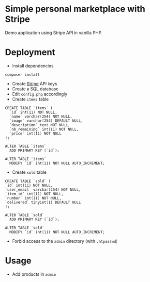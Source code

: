 # Simple personal marketplace with Stripe

Demo application using Stripe API in vanilla PHP.

# Deployment

- Install dependencies

```
composer install
```

- Create [Stripe](stripe.com) API keys
- Create a SQL database
- Edit `config.php` accordingly
- Create `items` table

```
CREATE TABLE `items` (
  `id` int(11) NOT NULL,
  `name` varchar(254) NOT NULL,
  `image` varchar(254) DEFAULT NULL,
  `description` text NOT NULL,
  `nb_remaining` int(11) NOT NULL,
  `price` int(11) NOT NULL
);

ALTER TABLE `items`
  ADD PRIMARY KEY (`id`);

ALTER TABLE `items`
  MODIFY `id` int(11) NOT NULL AUTO_INCREMENT;
```

- Create `sold` table

```
CREATE TABLE `sold` (
`id` int(11) NOT NULL,
`user_email` varchar(254) NOT NULL,
`item_id` int(11) NOT NULL,
`number` int(11) NOT NULL,
`delivered` tinyint(1) DEFAULT NULL
);

ALTER TABLE `sold`
  ADD PRIMARY KEY (`id`);

ALTER TABLE `sold`
  MODIFY `id` int(11) NOT NULL AUTO_INCREMENT;
```

- Forbid access to the `admin` directory (with `.htpasswd`)

# Usage

- Add products in `admin`
